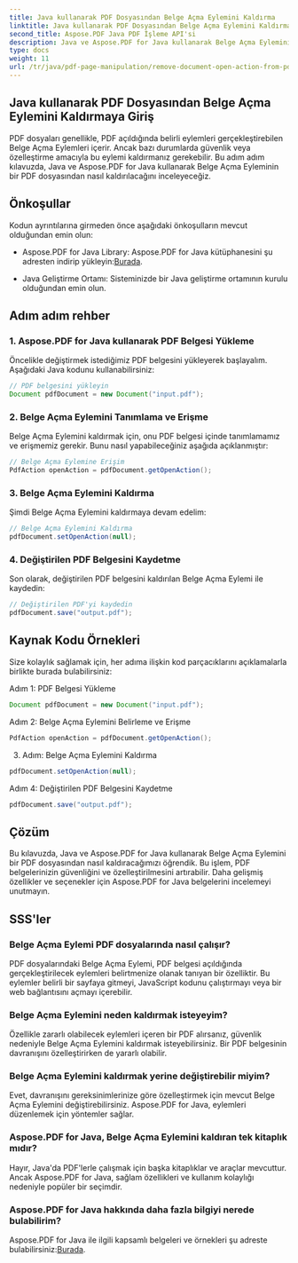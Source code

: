 ```yaml
---
title: Java kullanarak PDF Dosyasından Belge Açma Eylemini Kaldırma
linktitle: Java kullanarak PDF Dosyasından Belge Açma Eylemini Kaldırma
second_title: Aspose.PDF Java PDF İşleme API'si
description: Java ve Aspose.PDF for Java kullanarak Belge Açma Eylemini PDF dosyalarından nasıl kaldıracağınızı öğrenin. Güvenliği ve özelleştirmeyi geliştirin.
type: docs
weight: 11
url: /tr/java/pdf-page-manipulation/remove-document-open-action-from-pdf-file-using-java/
---
```


## Java kullanarak PDF Dosyasından Belge Açma Eylemini Kaldırmaya Giriş

PDF dosyaları genellikle, PDF açıldığında belirli eylemleri gerçekleştirebilen Belge Açma Eylemleri içerir. Ancak bazı durumlarda güvenlik veya özelleştirme amacıyla bu eylemi kaldırmanız gerekebilir. Bu adım adım kılavuzda, Java ve Aspose.PDF for Java kullanarak Belge Açma Eyleminin bir PDF dosyasından nasıl kaldırılacağını inceleyeceğiz.

## Önkoşullar

Kodun ayrıntılarına girmeden önce aşağıdaki önkoşulların mevcut olduğundan emin olun:

-  Aspose.PDF for Java Library: Aspose.PDF for Java kütüphanesini şu adresten indirip yükleyin:[Burada](https://releases.aspose.com/pdf/java/).

- Java Geliştirme Ortamı: Sisteminizde bir Java geliştirme ortamının kurulu olduğundan emin olun.

## Adım adım rehber

### 1. Aspose.PDF for Java kullanarak PDF Belgesi Yükleme

Öncelikle değiştirmek istediğimiz PDF belgesini yükleyerek başlayalım. Aşağıdaki Java kodunu kullanabilirsiniz:

```java
// PDF belgesini yükleyin
Document pdfDocument = new Document("input.pdf");
```

### 2. Belge Açma Eylemini Tanımlama ve Erişme

Belge Açma Eylemini kaldırmak için, onu PDF belgesi içinde tanımlamamız ve erişmemiz gerekir. Bunu nasıl yapabileceğiniz aşağıda açıklanmıştır:

```java
// Belge Açma Eylemine Erişim
PdfAction openAction = pdfDocument.getOpenAction();
```

### 3. Belge Açma Eylemini Kaldırma

Şimdi Belge Açma Eylemini kaldırmaya devam edelim:

```java
// Belge Açma Eylemini Kaldırma
pdfDocument.setOpenAction(null);
```

### 4. Değiştirilen PDF Belgesini Kaydetme

Son olarak, değiştirilen PDF belgesini kaldırılan Belge Açma Eylemi ile kaydedin:

```java
// Değiştirilen PDF'yi kaydedin
pdfDocument.save("output.pdf");
```

## Kaynak Kodu Örnekleri

Size kolaylık sağlamak için, her adıma ilişkin kod parçacıklarını açıklamalarla birlikte burada bulabilirsiniz:

Adım 1: PDF Belgesi Yükleme
```java
Document pdfDocument = new Document("input.pdf");
```

Adım 2: Belge Açma Eylemini Belirleme ve Erişme
```java
PdfAction openAction = pdfDocument.getOpenAction();
```

3. Adım: Belge Açma Eylemini Kaldırma
```java
pdfDocument.setOpenAction(null);
```

Adım 4: Değiştirilen PDF Belgesini Kaydetme
```java
pdfDocument.save("output.pdf");
```

## Çözüm

Bu kılavuzda, Java ve Aspose.PDF for Java kullanarak Belge Açma Eylemini bir PDF dosyasından nasıl kaldıracağımızı öğrendik. Bu işlem, PDF belgelerinizin güvenliğini ve özelleştirilmesini artırabilir. Daha gelişmiş özellikler ve seçenekler için Aspose.PDF for Java belgelerini incelemeyi unutmayın.

## SSS'ler

### Belge Açma Eylemi PDF dosyalarında nasıl çalışır?

PDF dosyalarındaki Belge Açma Eylemi, PDF belgesi açıldığında gerçekleştirilecek eylemleri belirtmenize olanak tanıyan bir özelliktir. Bu eylemler belirli bir sayfaya gitmeyi, JavaScript kodunu çalıştırmayı veya bir web bağlantısını açmayı içerebilir.

### Belge Açma Eylemini neden kaldırmak isteyeyim?

Özellikle zararlı olabilecek eylemleri içeren bir PDF alırsanız, güvenlik nedeniyle Belge Açma Eylemini kaldırmak isteyebilirsiniz. Bir PDF belgesinin davranışını özelleştirirken de yararlı olabilir.

### Belge Açma Eylemini kaldırmak yerine değiştirebilir miyim?

Evet, davranışını gereksinimlerinize göre özelleştirmek için mevcut Belge Açma Eylemini değiştirebilirsiniz. Aspose.PDF for Java, eylemleri düzenlemek için yöntemler sağlar.

### Aspose.PDF for Java, Belge Açma Eylemini kaldıran tek kitaplık mıdır?

Hayır, Java'da PDF'lerle çalışmak için başka kitaplıklar ve araçlar mevcuttur. Ancak Aspose.PDF for Java, sağlam özellikleri ve kullanım kolaylığı nedeniyle popüler bir seçimdir.

### Aspose.PDF for Java hakkında daha fazla bilgiyi nerede bulabilirim?

 Aspose.PDF for Java ile ilgili kapsamlı belgeleri ve örnekleri şu adreste bulabilirsiniz:[Burada](https://reference.aspose.com/pdf/java/).